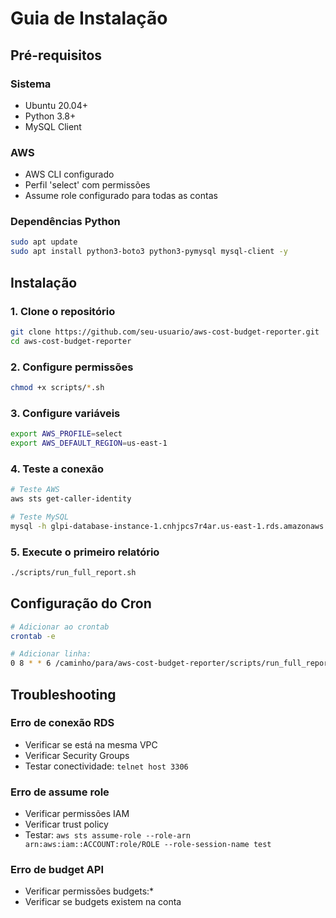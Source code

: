 # Guia de Instalação

## Pré-requisitos

### Sistema
- Ubuntu 20.04+
- Python 3.8+
- MySQL Client

### AWS
- AWS CLI configurado
- Perfil 'select' com permissões
- Assume role configurado para todas as contas

### Dependências Python
```bash
sudo apt update
sudo apt install python3-boto3 python3-pymysql mysql-client -y
```

## Instalação

### 1. Clone o repositório
```bash
git clone https://github.com/seu-usuario/aws-cost-budget-reporter.git
cd aws-cost-budget-reporter
```

### 2. Configure permissões
```bash
chmod +x scripts/*.sh
```

### 3. Configure variáveis
```bash
export AWS_PROFILE=select
export AWS_DEFAULT_REGION=us-east-1
```

### 4. Teste a conexão
```bash
# Teste AWS
aws sts get-caller-identity

# Teste MySQL
mysql -h glpi-database-instance-1.cnhjpcs7r4ar.us-east-1.rds.amazonaws.com -u select_admin -p
```

### 5. Execute o primeiro relatório
```bash
./scripts/run_full_report.sh
```

## Configuração do Cron

```bash
# Adicionar ao crontab
crontab -e

# Adicionar linha:
0 8 * * 6 /caminho/para/aws-cost-budget-reporter/scripts/run_full_report.sh
```

## Troubleshooting

### Erro de conexão RDS
- Verificar se está na mesma VPC
- Verificar Security Groups
- Testar conectividade: `telnet host 3306`

### Erro de assume role
- Verificar permissões IAM
- Verificar trust policy
- Testar: `aws sts assume-role --role-arn arn:aws:iam::ACCOUNT:role/ROLE --role-session-name test`

### Erro de budget API
- Verificar permissões budgets:*
- Verificar se budgets existem na conta
